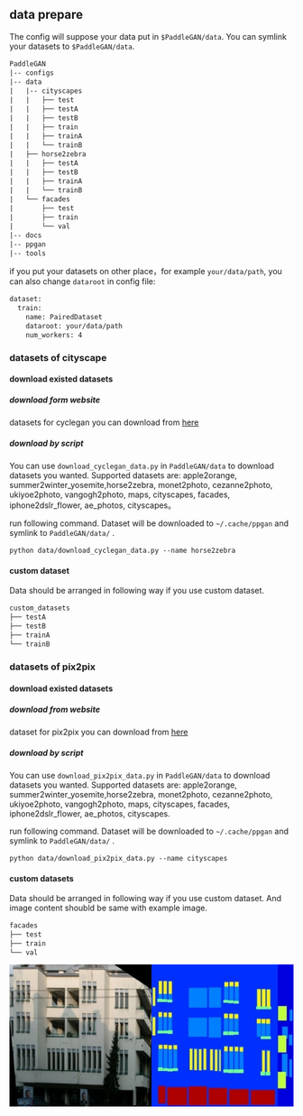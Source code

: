 ## data prepare

The config will suppose your data put in `$PaddleGAN/data`. You can symlink your datasets to `$PaddleGAN/data`.

```
PaddleGAN
|-- configs
|-- data
|   |-- cityscapes
|   |   ├── test
|   |   ├── testA
|   |   ├── testB
|   |   ├── train
|   |   ├── trainA
|   |   └── trainB
|   ├── horse2zebra
|   |   ├── testA
|   |   ├── testB
|   |   ├── trainA
|   |   └── trainB
|   └── facades
|       ├── test
|       ├── train
|       └── val
|-- docs
|-- ppgan
|-- tools

```

if you put your datasets on other place，for example ```your/data/path```,
you can also change ```dataroot``` in config file:

```
dataset:
  train:
    name: PairedDataset
    dataroot: your/data/path
    num_workers: 4
```

### datasets of cityscape

#### download existed datasets

##### download form website
datasets for cyclegan you can download from [here](https://people.eecs.berkeley.edu/~taesung_park/CycleGAN/datasets/)

##### download by script
You can use ```download_cyclegan_data.py``` in ```PaddleGAN/data``` to download datasets you wanted. Supported datasets are: apple2orange, summer2winter_yosemite,horse2zebra, monet2photo, cezanne2photo, ukiyoe2photo, vangogh2photo, maps, cityscapes, facades, iphone2dslr_flower, ae_photos, cityscapes。

run following command. Dataset will be downloaded to ```~/.cache/ppgan``` and symlink to ```PaddleGAN/data/``` .
```
python data/download_cyclegan_data.py --name horse2zebra
```

#### custom dataset
Data should be arranged in following way if you use custom dataset.
```
custom_datasets
├── testA
├── testB
├── trainA
└── trainB
```

### datasets of pix2pix

#### download existed datasets

##### download from website
dataset for pix2pix you can download from [here](hhttps://people.eecs.berkeley.edu/~tinghuiz/projects/pix2pix/datasets/)

##### download by script
You can use ```download_pix2pix_data.py``` in ```PaddleGAN/data``` to download datasets you wanted. Supported datasets are: apple2orange, summer2winter_yosemite,horse2zebra, monet2photo, cezanne2photo, ukiyoe2photo, vangogh2photo, maps, cityscapes, facades, iphone2dslr_flower, ae_photos, cityscapes.

run following command. Dataset will be downloaded to ```~/.cache/ppgan``` and symlink to ```PaddleGAN/data/``` .
```
python data/download_pix2pix_data.py --name cityscapes
```

#### custom datasets
Data should be arranged in following way if you use custom dataset. And image content shoubld be same with example image.

```
facades
├── test
├── train
└── val
```

![](./imgs/1.jpg)
